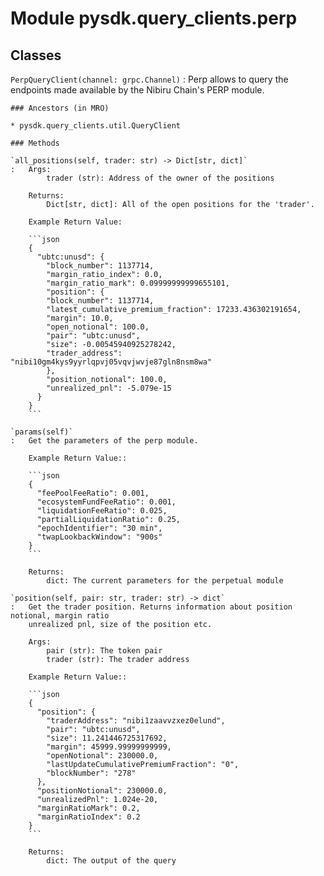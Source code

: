Module pysdk.query_clients.perp
===============================

Classes
-------

`PerpQueryClient(channel: grpc.Channel)`
:   Perp allows to query the endpoints made available by the Nibiru Chain's PERP module.

    ### Ancestors (in MRO)

    * pysdk.query_clients.util.QueryClient

    ### Methods

    `all_positions(self, trader: str) ‑> Dict[str, dict]`
    :   Args:
            trader (str): Address of the owner of the positions

        Returns:
            Dict[str, dict]: All of the open positions for the 'trader'.

        Example Return Value:

        ```json
        {
          "ubtc:unusd": {
            "block_number": 1137714,
            "margin_ratio_index": 0.0,
            "margin_ratio_mark": 0.09999999999655101,
            "position": {
            "block_number": 1137714,
            "latest_cumulative_premium_fraction": 17233.436302191654,
            "margin": 10.0,
            "open_notional": 100.0,
            "pair": "ubtc:unusd",
            "size": -0.00545940925278242,
            "trader_address": "nibi10gm4kys9yyrlqpvj05vqvjwvje87gln8nsm8wa"
            },
            "position_notional": 100.0,
            "unrealized_pnl": -5.079e-15
          }
        }
        ```

    `params(self)`
    :   Get the parameters of the perp module.

        Example Return Value::

        ```json
        {
          "feePoolFeeRatio": 0.001,
          "ecosystemFundFeeRatio": 0.001,
          "liquidationFeeRatio": 0.025,
          "partialLiquidationRatio": 0.25,
          "epochIdentifier": "30 min",
          "twapLookbackWindow": "900s"
        }
        ```

        Returns:
            dict: The current parameters for the perpetual module

    `position(self, pair: str, trader: str) ‑> dict`
    :   Get the trader position. Returns information about position notional, margin ratio
        unrealized pnl, size of the position etc.

        Args:
            pair (str): The token pair
            trader (str): The trader address

        Example Return Value::

        ```json
        {
          "position": {
            "traderAddress": "nibi1zaavvzxez0elund",
            "pair": "ubtc:unusd",
            "size": 11.241446725317692,
            "margin": 45999.99999999999,
            "openNotional": 230000.0,
            "lastUpdateCumulativePremiumFraction": "0",
            "blockNumber": "278"
          },
          "positionNotional": 230000.0,
          "unrealizedPnl": 1.024e-20,
          "marginRatioMark": 0.2,
          "marginRatioIndex": 0.2
        }
        ```

        Returns:
            dict: The output of the query
